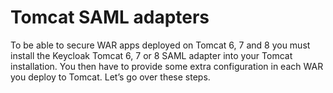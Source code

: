 # Tomcat SAML adapters

To be able to secure WAR apps deployed on Tomcat 6, 7 and 8 you must install the Keycloak Tomcat 6, 7 or 8 SAML adapter into your Tomcat installation. You then have to provide some extra configuration in each WAR you deploy to Tomcat. Let’s go over these steps.
